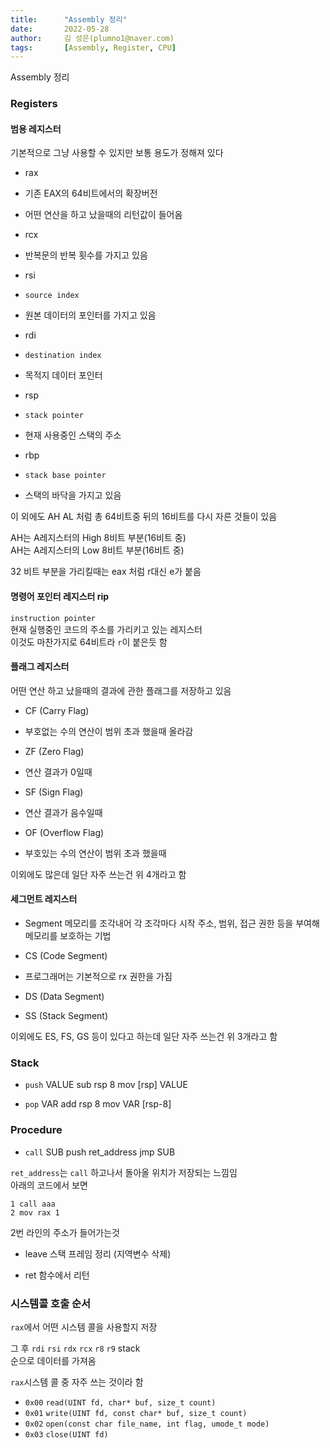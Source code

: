 ```yaml
---
title:      "Assembly 정리"
date:       2022-05-28
author:     김 성은(plumno1@naver.com)
tags:       [Assembly, Register, CPU]
---
```


Assembly 정리

### Registers

#### 범용 레지스터

기본적으로 그냥 사용할 수 있지만 보통 용도가 정해져 있다

* rax
 * 기존 EAX의 64비트에서의 확장버전
 * 어떤 연산을 하고 났을때의 리턴값이 들어옴

* rcx
 * 반복문의 반복 횟수를 가지고 있음

* rsi
 * `source index`
 * 원본 데이터의 포인터를 가지고 있음

* rdi
 * `destination index`
 * 목적지 데이터 포인터

* rsp
 * `stack pointer`
 * 현재 사용중인 스택의 주소

* rbp
 * `stack base pointer`
 * 스택의 바닥을 가지고 있음

이 외에도 AH AL 처럼 총 64비트중 뒤의 16비트를 다시 자른 것들이 있음  
  
AH는 A레지스터의 High 8비트 부분(16비트 중)  
AH는 A레지스터의 Low 8비트 부분(16비트 중)  
  
32 비트 부분을 가리킬때는 eax 처럼 r대신 e가 붙음  

#### 명령어 포인터 레지스터 rip

`instruction pointer`  
현재 실행중인 코드의 주소를 가리키고 있는 레지스터  
이것도 마찬가지로 64비트라 `r`이 붙은듯 함

#### 플래그 레지스터

어떤 연산 하고 났을때의 결과에 관한 플래그를 저장하고 있음

* CF (Carry Flag)
 * 부호없는 수의 연산이 범위 초과 했을때 올라감

* ZF (Zero Flag)
 * 연산 결과가 0일때

* SF (Sign Flag)
 * 연산 결과가 음수일때

* OF (Overflow Flag)
 * 부호있는 수의 연산이 범위 초과 했을때
  
이외에도 많은데 일단 자주 쓰는건 위 4개라고 함

#### 세그먼트 레지스터

* Segment
메모리를 조각내어 각 조각마다 시작 주소, 범위, 접근 권한 등을 부여해 메모리를 보호하는 기법  
  
* CS (Code Segment)
 * 프로그래머는 기본적으로 rx 권한을 가짐

* DS (Data Segment)
* SS (Stack Segment)
  
이외에도 ES, FS, GS 등이 있다고 하는데 일단 자주 쓰는건 위 3개라고 함

### Stack

* `push` VALUE
sub rsp 8
mov [rsp] VALUE

* `pop` VAR
add rsp 8
mov VAR [rsp-8]


### Procedure

* `call` SUB
push ret_address
jmp SUB

`ret_address`는 `call` 하고나서 돌아올 위치가 저장되는 느낌임   
아래의 코드에서 보면  

```
1 call aaa
2 mov rax 1
```

2번 라인의 주소가 들어가는것

* leave
스택 프레임 정리 (지역변수 삭제)  


* ret
함수에서 리턴

### 시스템콜 호출 순서
`rax`에서 어떤 시스템 콜을 사용할지 저장    
   
그 후 `rdi` `rsi` `rdx` `rcx` `r8` `r9` stack   
순으로 데이터를 가져옴   
  
`rax`시스템 콜 중 자주 쓰는 것이라 함
* `0x00` `read(UINT fd, char* buf, size_t count)`
* `0x01` `write(UINT fd, const char* buf, size_t count)`
* `0x02` `open(const char file_name, int flag, umode_t mode)`
* `0x03` `close(UINT fd)`
